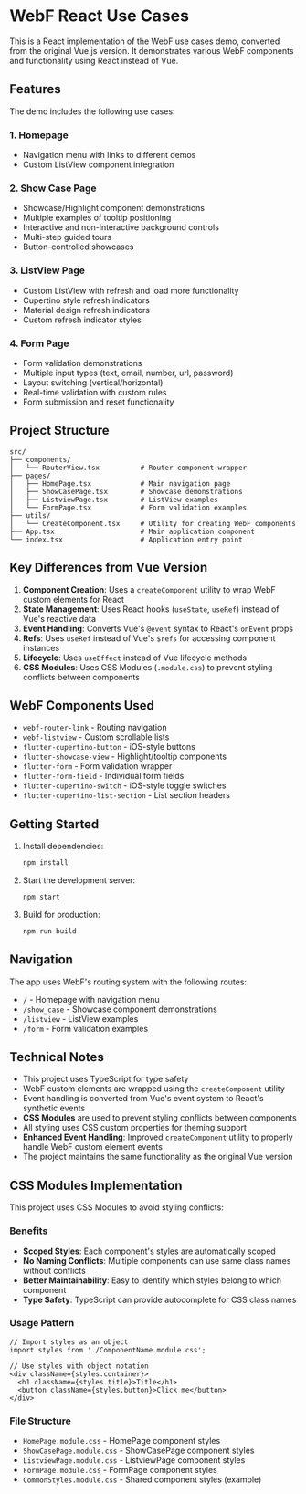 # WebF React Use Cases

This is a React implementation of the WebF use cases demo, converted from the original Vue.js version. It demonstrates various WebF components and functionality using React instead of Vue.

## Features

The demo includes the following use cases:

### 1. Homepage
- Navigation menu with links to different demos
- Custom ListView component integration

### 2. Show Case Page
- Showcase/Highlight component demonstrations
- Multiple examples of tooltip positioning
- Interactive and non-interactive background controls
- Multi-step guided tours
- Button-controlled showcases

### 3. ListView Page
- Custom ListView with refresh and load more functionality
- Cupertino style refresh indicators
- Material design refresh indicators
- Custom refresh indicator styles

### 4. Form Page
- Form validation demonstrations
- Multiple input types (text, email, number, url, password)
- Layout switching (vertical/horizontal)
- Real-time validation with custom rules
- Form submission and reset functionality

## Project Structure

```
src/
├── components/
│   └── RouterView.tsx          # Router component wrapper
├── pages/
│   ├── HomePage.tsx            # Main navigation page
│   ├── ShowCasePage.tsx        # Showcase demonstrations
│   ├── ListviewPage.tsx        # ListView examples
│   └── FormPage.tsx            # Form validation examples
├── utils/
│   └── CreateComponent.tsx     # Utility for creating WebF components
├── App.tsx                     # Main application component
└── index.tsx                   # Application entry point
```

## Key Differences from Vue Version

1. **Component Creation**: Uses a `createComponent` utility to wrap WebF custom elements for React
2. **State Management**: Uses React hooks (`useState`, `useRef`) instead of Vue's reactive data
3. **Event Handling**: Converts Vue's `@event` syntax to React's `onEvent` props
4. **Refs**: Uses `useRef` instead of Vue's `$refs` for accessing component instances
5. **Lifecycle**: Uses `useEffect` instead of Vue lifecycle methods
6. **CSS Modules**: Uses CSS Modules (`.module.css`) to prevent styling conflicts between components

## WebF Components Used

- `webf-router-link` - Routing navigation
- `webf-listview` - Custom scrollable lists
- `flutter-cupertino-button` - iOS-style buttons
- `flutter-showcase-view` - Highlight/tooltip components
- `flutter-form` - Form validation wrapper
- `flutter-form-field` - Individual form fields
- `flutter-cupertino-switch` - iOS-style toggle switches
- `flutter-cupertino-list-section` - List section headers

## Getting Started

1. Install dependencies:
   ```bash
   npm install
   ```

2. Start the development server:
   ```bash
   npm start
   ```

3. Build for production:
   ```bash
   npm run build
   ```

## Navigation

The app uses WebF's routing system with the following routes:
- `/` - Homepage with navigation menu
- `/show_case` - Showcase component demonstrations
- `/listview` - ListView examples
- `/form` - Form validation examples

## Technical Notes

- This project uses TypeScript for type safety
- WebF custom elements are wrapped using the `createComponent` utility
- Event handling is converted from Vue's event system to React's synthetic events
- **CSS Modules** are used to prevent styling conflicts between components
- All styling uses CSS custom properties for theming support
- **Enhanced Event Handling**: Improved `createComponent` utility to properly handle WebF custom element events
- The project maintains the same functionality as the original Vue version

## CSS Modules Implementation

This project uses CSS Modules to avoid styling conflicts:

### Benefits
- **Scoped Styles**: Each component's styles are automatically scoped
- **No Naming Conflicts**: Multiple components can use same class names without conflicts
- **Better Maintainability**: Easy to identify which styles belong to which component
- **Type Safety**: TypeScript can provide autocomplete for CSS class names

### Usage Pattern
```tsx
// Import styles as an object
import styles from './ComponentName.module.css';

// Use styles with object notation
<div className={styles.container}>
  <h1 className={styles.title}>Title</h1>
  <button className={styles.button}>Click me</button>
</div>
```

### File Structure
- `HomePage.module.css` - HomePage component styles
- `ShowCasePage.module.css` - ShowCasePage component styles
- `ListviewPage.module.css` - ListviewPage component styles
- `FormPage.module.css` - FormPage component styles
- `CommonStyles.module.css` - Shared component styles (example)